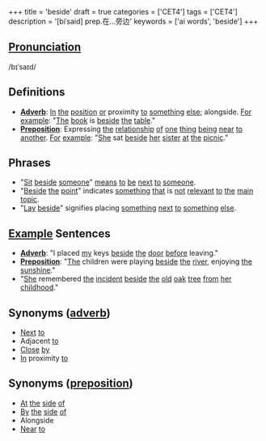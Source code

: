 +++
title = 'beside'
draft = true
categories = ['CET4']
tags = ['CET4']
description = '[biˈsaid] prep.在…旁边'
keywords = ['ai words', 'beside']
+++

## [Pronunciation](/post/pronunciation/)
/bɪˈsaɪd/

## Definitions
- **[Adverb](/post/adverb/)**: [In](/post/in/) [the](/post/the/) [position](/post/position/) [or](/post/or/) proximity [to](/post/to/) [something](/post/something/) [else](/post/else/); alongside. [For](/post/for/) [example](/post/example/): "[The](/post/the/) [book](/post/book/) is [beside](/post/beside/) [the](/post/the/) [table](/post/table/)."
- **[Preposition](/post/preposition/)**: Expressing [the](/post/the/) [relationship](/post/relationship/) [of](/post/of/) [one](/post/one/) [thing](/post/thing/) [being](/post/being/) [near](/post/near/) [to](/post/to/) [another](/post/another/). [For](/post/for/) [example](/post/example/): "[She](/post/she/) sat [beside](/post/beside/) [her](/post/her/) [sister](/post/sister/) [at](/post/at/) [the](/post/the/) [picnic](/post/picnic/)."

## Phrases
- "[Sit](/post/sit/) [beside](/post/beside/) [someone](/post/someone/)" [means](/post/means/) [to](/post/to/) [be](/post/be/) [next](/post/next/) [to](/post/to/) [someone](/post/someone/).
- "[Beside](/post/beside/) [the](/post/the/) [point](/post/point/)" indicates [something](/post/something/) [that](/post/that/) is [not](/post/not/) [relevant](/post/relevant/) [to](/post/to/) [the](/post/the/) [main](/post/main/) [topic](/post/topic/).
- "[Lay](/post/lay/) [beside](/post/beside/)" signifies placing [something](/post/something/) [next](/post/next/) [to](/post/to/) [something](/post/something/) [else](/post/else/).

## [Example](/post/example/) Sentences
- **[Adverb](/post/adverb/)**: "I placed [my](/post/my/) keys [beside](/post/beside/) [the](/post/the/) [door](/post/door/) [before](/post/before/) leaving."
- **[Preposition](/post/preposition/)**: "[The](/post/the/) children were playing [beside](/post/beside/) [the](/post/the/) [river](/post/river/), enjoying [the](/post/the/) [sunshine](/post/sunshine/)."
- "[She](/post/she/) remembered [the](/post/the/) [incident](/post/incident/) [beside](/post/beside/) [the](/post/the/) [old](/post/old/) [oak](/post/oak/) [tree](/post/tree/) [from](/post/from/) [her](/post/her/) [childhood](/post/childhood/)."

## Synonyms ([adverb](/post/adverb/))
- [Next](/post/next/) [to](/post/to/)
- Adjacent [to](/post/to/)
- [Close](/post/close/) [by](/post/by/)
- [In](/post/in/) proximity [to](/post/to/)

## Synonyms ([preposition](/post/preposition/))
- [At](/post/at/) [the](/post/the/) [side](/post/side/) [of](/post/of/)
- [By](/post/by/) [the](/post/the/) [side](/post/side/) [of](/post/of/)
- Alongside
- [Near](/post/near/) [to](/post/to/)

